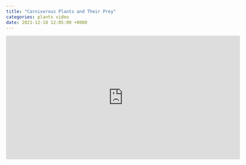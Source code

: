 ```yaml
---
title: "Carnivorous Plants and Their Prey"
categories: plants video
date: 2021-12-18 12:05:00 +0000
---
```

<div><iframe src="https://player.vimeo.com/video/641890592?h=fb0af6266c&color=cdffcf" width="640" height="338" frameborder="0" allow="autoplay; fullscreen; picture-in-picture" allowfullscreen></iframe></div>